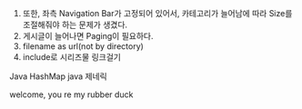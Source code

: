 1. 또한, 좌측 Navigation Bar가 고정되어 있어서, 카테고리가 늘어남에 따라 Size를조절해줘야 하는 문제가 생겼다.
2. 게시글이 늘어나면 Paging이 필요하다.
3. filename as url(not by directory)
4. include로 시리즈물 링크걸기


Java HashMap
java 제네릭

welcome, you re my rubber duck